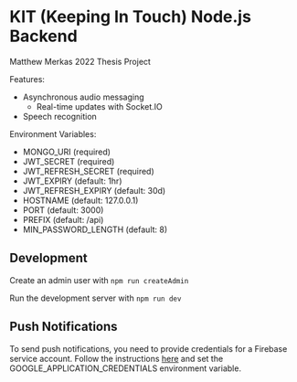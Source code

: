 # KIT (Keeping In Touch) Node.js Backend

Matthew Merkas 2022 Thesis Project

Features:

- Asynchronous audio messaging
  - Real-time updates with Socket.IO
- Speech recognition

Environment Variables:

- MONGO_URI (required)
- JWT_SECRET (required)
- JWT_REFRESH_SECRET (required)
- JWT_EXPIRY (default: 1hr)
- JWT_REFRESH_EXPIRY (default: 30d)
- HOSTNAME (default: 127.0.0.1)
- PORT (default: 3000)
- PREFIX (default: /api)
- MIN_PASSWORD_LENGTH (default: 8)

## Development

Create an admin user with `npm run createAdmin`

Run the development server with `npm run dev`

## Push Notifications

To send push notifications, you need to provide credentials for a Firebase service account. Follow the instructions
[here](https://firebase.google.com/docs/admin/setup#initialize-sdk) and set the GOOGLE_APPLICATION_CREDENTIALS
environment variable.
